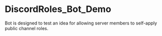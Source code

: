 # DiscordRoles_Bot_Demo
Bot is designed to test an idea for allowing server members to self-apply public channel roles.
